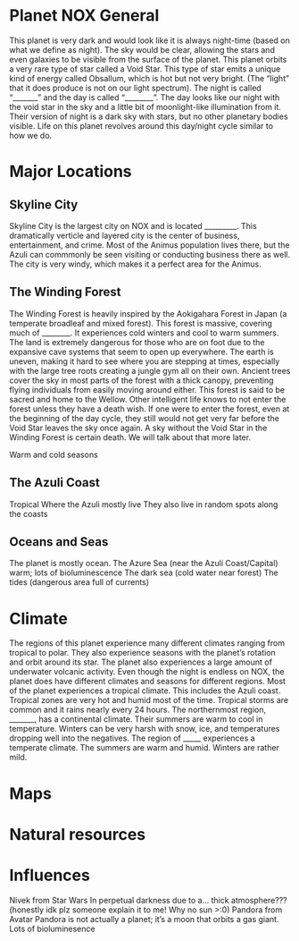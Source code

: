# Planet NOX General

This planet is very dark and would look like it is always night-time (based on what we define as night). The sky would be clear, allowing the stars and even galaxies to be visible from the surface of the planet. This planet orbits a very rare type of star called a Void Star. This type of star emits a unique kind of energy called Obsallum, which is hot but not very bright. (The “light” that it does produce is not on our light spectrum). The night is called “_______” and the day is called “________”. The day looks like our night with the void star in the sky and a little bit of moonlight-like illumination from it. Their version of night is a dark sky with stars, but no other planetary bodies visible. Life on this planet revolves around this day/night cycle similar to how we do.

# Major Locations

## Skyline City
Skyline City is the largest city on NOX and is located _________. This dramatically verticle and layered city is the center of business, entertainment, and crime. Most of the Animus population lives there, but the Azuli can commmonly be seen visiting or conducting business there as well. The city is very windy, which makes it a perfect area for the Animus.

## The Winding Forest
The Winding Forest is heavily inspired by the Aokigahara Forest in Japan (a temperate broadleaf and mixed forest). This forest is massive, covering much of ________. It experiences cold winters and cool to warm summers. 
The land is extremely dangerous for those who are on foot due to the expansive cave systems that seem to open up everywhere. The earth is uneven, making it hard to see where you are stepping at times, especially with the large tree roots creating a jungle gym all on their own. Ancient trees cover the sky in most parts of the forest with a thick canopy, preventing flying individuals from easily moving around either. This forest is said to be sacred and home to the Wellow. Other intelligent life knows to not enter the forest unless they have a death wish. If one were to enter the forest, even at the beginning of the day cycle, they still would not get very far before the Void Star leaves the sky once again. A sky without the Void Star in the Winding Forest is certain death. We will talk about that more later.

Warm and cold seasons

## The Azuli Coast
Tropical
Where the Azuli mostly live
They also live in random spots along the coasts

## Oceans and Seas
The planet is mostly ocean.
The Azure Sea (near the Azuli Coast/Capital) warm; lots of bioluminescence 
The dark sea (cold water near forest)
The tides (dangerous area full of currents)


# Climate
The regions of this planet experience many different climates ranging from tropical to polar. They also experience seasons with the planet’s rotation and orbit around its star. The planet also experiences a large amount of underwater volcanic activity.
Even though the night is endless on NOX, the planet does have different climates and seasons for different regions.
Most of the planet experiences a tropical climate. 
This includes the Azuli coast.
Tropical zones are very hot and humid most of the time. 
Tropical storms are common and it rains nearly every 24 hours.
The northernmost region, _______, has a continental climate.
Their summers are warm to cool in temperature.
Winters can be very harsh with snow, ice, and temperatures dropping well into the negatives.
The region of _____ experiences a temperate climate.
The summers are warm and humid.
Winters are rather mild. 


# Maps

# Natural resources

# Influences
Nivek from Star Wars
In perpetual darkness due to a… thick atmosphere???  (honestly idk plz someone explain it to me! Why no sun  >:0)
Pandora from Avatar 
Pandora is not actually a planet; it’s a moon that orbits a gas giant.
Lots of bioluminesence 







